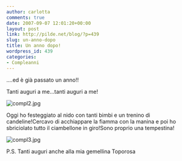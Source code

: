 ```yaml
---
author: carlotta
comments: true
date: 2007-09-07 12:01:20+00:00
layout: post
link: http://pilde.net/blog/?p=439
slug: un-anno-dopo
title: Un anno dopo!
wordpress_id: 439
categories:
- Compleanni
---
```


....ed è già  passato un anno!!

Tanti auguri a me...tanti auguri a me!

![compl2.jpg](http://pilde.net/blog/wp-content/uploads/2007/09/compl2.jpg)

Oggi ho festeggiato al nido con tanti bimbi e un trenino di candeline!Cercavo di acchiappare la fiamma con la manina e poi ho sbriciolato tutto il ciambellone in giro!Sono proprio una tempestina!

![compl3.jpg](http://pilde.net/blog/wp-content/uploads/2007/09/compl3.jpg)

P.S. Tanti auguri anche alla mia gemellina Toporosa
